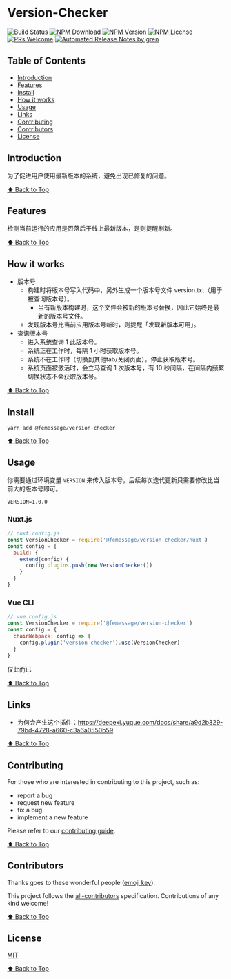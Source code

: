 # Version-Checker

[![Build Status](https://badgen.net/travis/FEMessage/version-checker/master)](https://travis-ci.com/FEMessage/version-checker)
[![NPM Download](https://badgen.net/npm/dm/@femessage/version-checker)](https://www.npmjs.com/package/@femessage/version-checker)
[![NPM Version](https://badge.fury.io/js/%40femessage%2Fversion-checker.svg)](https://www.npmjs.com/package/@femessage/version-checker)
[![NPM License](https://badgen.net/npm/license/@femessage/version-checker)](https://github.com/FEMessage/version-checker/blob/master/LICENSE)
[![PRs Welcome](https://img.shields.io/badge/PRs-welcome-brightgreen.svg)](https://github.com/FEMessage/version-checker/pulls)
[![Automated Release Notes by gren](https://img.shields.io/badge/%F0%9F%A4%96-release%20notes-00B2EE.svg)](https://github-tools.github.io/github-release-notes/)

## Table of Contents

- [Introduction](#introduction)
- [Features](#features)
- [Install](#install)
- [How it works](#how-it-works)
- [Usage](#usage)
- [Links](#links)
- [Contributing](#contributing)
- [Contributors](#contributors)
- [License](#license)

## Introduction

为了促进用户使用最新版本的系统，避免出现已修复的问题。

[⬆ Back to Top](#table-of-contents)

## Features

检测当前运行的应用是否落后于线上最新版本，是则提醒刷新。

[⬆ Back to Top](#table-of-contents)

## How it works

- 版本号
  - 构建时将版本号写入代码中，另外生成一个版本号文件 version.txt（用于被查询版本号）。
    - 当有新版本构建时，这个文件会被新的版本号替换，因此它始终是最新的版本号文件。
  - 发现版本号比当前应用版本号新时，则提醒「发现新版本可用」。
- 查询版本号
  - 进入系统查询 1 此版本号。
  - 系统正在工作时，每隔 1 小时获取版本号。
  - 系统不在工作时（切换到其他tab/关闭页面），停止获取版本号。
  - 系统页面被激活时，会立马查询 1 次版本号，有 10 秒间隔，在间隔内频繁切换状态不会获取版本号。

[⬆ Back to Top](#table-of-contents)

## Install

```console
yarn add @femessage/version-checker
```

[⬆ Back to Top](#table-of-contents)

## Usage

你需要通过环境变量 `VERSION` 来传入版本号，后续每次迭代更新只需要修改比当前大的版本号即可。

```env
VERSION=1.0.0
```

### Nuxt.js

```js
// nuxt.config.js
const VersionChecker = require('@femessage/version-checker/nuxt')
const config = {
  build: {
    extend(config) {
      config.plugins.push(new VersionChecker())
    }
  }
}
```

### Vue CLI

```js
// vue.config.js
const VersionChecker = require('@femessage/version-checker')
const config = {
  chainWebpack: config => {
    config.plugin('version-checker').use(VersionChecker)
  }
}
```

仅此而已

[⬆ Back to Top](#table-of-contents)

## Links

- 为何会产生这个插件：https://deepexi.yuque.com/docs/share/a9d2b329-79bd-4728-a660-c3a6a0550b59

[⬆ Back to Top](#table-of-contents)

## Contributing

For those who are interested in contributing to this project, such as:

- report a bug
- request new feature
- fix a bug
- implement a new feature

Please refer to our [contributing guide](https://github.com/FEMessage/.github/blob/master/CONTRIBUTING.md).

[⬆ Back to Top](#table-of-contents)

## Contributors

Thanks goes to these wonderful people ([emoji key](https://allcontributors.org/docs/en/emoji-key)):

<!-- ALL-CONTRIBUTORS-LIST:START - Do not remove or modify this section -->
<!-- prettier-ignore -->
<!-- ALL-CONTRIBUTORS-LIST:END -->

This project follows the [all-contributors](https://github.com/all-contributors/all-contributors) specification. Contributions of any kind welcome!

[⬆ Back to Top](#table-of-contents)

## License

[MIT](./LICENSE)

[⬆ Back to Top](#table-of-contents)
